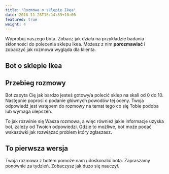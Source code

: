 ```yaml
---
title: "Rozmowa o sklepie Ikea"
date: 2018-11-28T15:14:39+10:00
featured: true
weight: 4
---
```


Wypróbuj naszego bota. Zobacz jak działa na przykładzie badania skłonności do polecenia sklepu Ikea. Możesz z nim **porozmawiać** i zobaczyć jak rozmowa wygląda dla klienta.

## Bot o sklepie Ikea
  
<!-- Load Facebook SDK for JavaScript -->
<div id="fb-root"></div>
<script>
        window.fbAsyncInit = function() {
          FB.init({
            xfbml            : true,
            version          : 'v9.0'
          });
        };

(function(d, s, id) {
        var js, fjs = d.getElementsByTagName(s)[0];
        if (d.getElementById(id)) return;
        js = d.createElement(s); js.id = id;
        js.src = 'https://connect.facebook.net/pl_PL/sdk/xfbml.customerchat.js';
        fjs.parentNode.insertBefore(js, fjs);
      }(document, 'script', 'facebook-jssdk'));
</script>

   <!-- Your Chat Plugin code -->
   <div class="fb-customerchat"
        attribution="setup_tool"
        page_id="101959758349198"
  theme_color="#20cef5"
  logged_in_greeting="Napisz "cześć" aby rozpocząć "
  logged_out_greeting="Napisz "cześć" aby rozpocząć ">
  </div>
  
## Przebieg rozmowy

Bot zapyta Cię jak bardzo jesteś gotowy/a polecić sklep na skali od 0 do 10. 
Następnie poprosi o podanie głównych powodów tej oceny. 
Twoja odpowiedź jest wstępem do rozmowy na temat tego co się Tobie podoba lub wymaga ulepszeń.

To jak rozwinie się Wasza rozmowa, a więc również jakie informacje uzyska bot, zależy od Twoich odpowiedzi. Gdzie to możliwe, bot może podać wskazówki jak rozwiązać problem który zgłaszasz.  
    
## To pierwsza wersja 

Twoja rozmowa z botem pomoże nam udoskonalić bota. Zapraszamy ponownie za tydzień. 
Zobaczysz jak dużo się nauczył.





 

